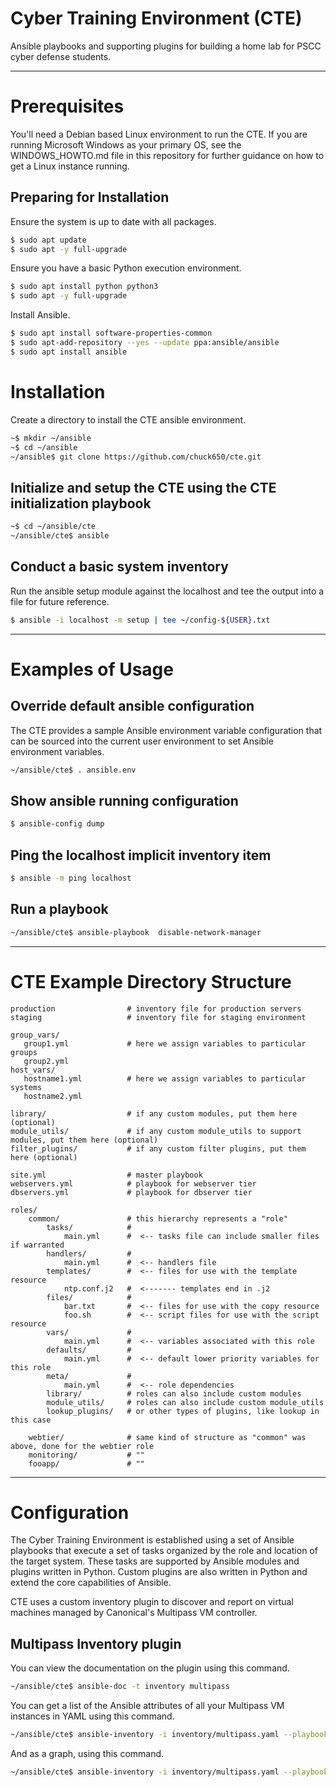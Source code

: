 
# Cyber Training Environment (CTE)

Ansible playbooks and supporting plugins for building a home lab for PSCC cyber defense students.

---

# Prerequisites

You'll need a Debian based Linux environment to run the CTE.  If you are running Microsoft Windows as your primary OS, see the WINDOWS_HOWTO.md file in this repository for further guidance on how to get a Linux instance running.

## Preparing for Installation

Ensure the system is up to date with all packages.

```bash
$ sudo apt update
$ sudo apt -y full-upgrade
```

Ensure you have a basic Python execution environment.

```bash
$ sudo apt install python python3
$ sudo apt -y full-upgrade
```

Install Ansible.

```bash
$ sudo apt install software-properties-common
$ sudo apt-add-repository --yes --update ppa:ansible/ansible
$ sudo apt install ansible
```

# Installation

Create a  directory to install the CTE ansible environment.

```bash
~$ mkdir ~/ansible
~$ cd ~/ansible
~/ansible$ git clone https://github.com/chuck650/cte.git
```

## Initialize and setup the CTE using the CTE initialization playbook

```bash
~$ cd ~/ansible/cte
~/ansible/cte$ ansible
```

## Conduct a basic system inventory

Run the ansible setup module against the localhost and tee the output into a file for future reference.

```bash
$ ansible -i localhost -m setup | tee ~/config-${USER}.txt
```
---
# Examples of Usage

## Override default ansible configuration

The CTE provides a sample Ansible environment variable configuration that can be sourced into the current user environment to set Ansible environment variables.

```bash
~/ansible/cte$ . ansible.env
```

## Show ansible running configuration
```bash
$ ansible-config dump
```

## Ping the localhost implicit inventory item
```bash
$ ansible -m ping localhost
```

## Run a playbook
```bash
~/ansible/cte$ ansible-playbook  disable-network-manager
```

---
# CTE Example Directory Structure

```
production                # inventory file for production servers
staging                   # inventory file for staging environment

group_vars/
   group1.yml             # here we assign variables to particular groups
   group2.yml
host_vars/
   hostname1.yml          # here we assign variables to particular systems
   hostname2.yml

library/                  # if any custom modules, put them here (optional)
module_utils/             # if any custom module_utils to support modules, put them here (optional)
filter_plugins/           # if any custom filter plugins, put them here (optional)

site.yml                  # master playbook
webservers.yml            # playbook for webserver tier
dbservers.yml             # playbook for dbserver tier

roles/
    common/               # this hierarchy represents a "role"
        tasks/            #
            main.yml      #  <-- tasks file can include smaller files if warranted
        handlers/         #
            main.yml      #  <-- handlers file
        templates/        #  <-- files for use with the template resource
            ntp.conf.j2   #  <------- templates end in .j2
        files/            #
            bar.txt       #  <-- files for use with the copy resource
            foo.sh        #  <-- script files for use with the script resource
        vars/             #
            main.yml      #  <-- variables associated with this role
        defaults/         #
            main.yml      #  <-- default lower priority variables for this role
        meta/             #
            main.yml      #  <-- role dependencies
        library/          # roles can also include custom modules
        module_utils/     # roles can also include custom module_utils
        lookup_plugins/   # or other types of plugins, like lookup in this case

    webtier/              # same kind of structure as "common" was above, done for the webtier role
    monitoring/           # ""
    fooapp/               # ""
```

---
# Configuration

The Cyber Training Environment is established using a set of Ansible playbooks that execute a set of tasks organized by the role and location of the target system.  These tasks are supported by Ansible modules and plugins written in Python.  Custom plugins are also written in Python and extend the core capabilities of Ansible.

CTE uses a custom inventory plugin to discover and report on virtual machines managed by Canonical's Multipass VM controller.

## Multipass Inventory plugin

You can view the documentation on the plugin using this command.

```bash
~/ansible/cte$ ansible-doc -t inventory multipass
```

You can get a list of the Ansible attributes of all your Multipass VM instances in YAML using this command.

```bash
~/ansible/cte$ ansible-inventory -i inventory/multipass.yaml --playbook-dir ./ --list
```
And as a graph, using this command.

```bash
~/ansible/cte$ ansible-inventory -i inventory/multipass.yaml --playbook-dir ./ --graph
```
